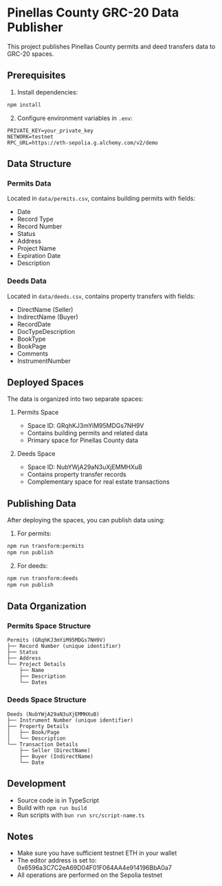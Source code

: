 # Pinellas County GRC-20 Data Publisher

This project publishes Pinellas County permits and deed transfers data to GRC-20 spaces.

## Prerequisites

1. Install dependencies:
```bash
npm install
```

2. Configure environment variables in `.env`:
```
PRIVATE_KEY=your_private_key
NETWORK=testnet
RPC_URL=https://eth-sepolia.g.alchemy.com/v2/demo
```

## Data Structure

### Permits Data
Located in `data/permits.csv`, contains building permits with fields:
- Date
- Record Type
- Record Number
- Status
- Address
- Project Name
- Expiration Date
- Description

### Deeds Data
Located in `data/deeds.csv`, contains property transfers with fields:
- DirectName (Seller)
- IndirectName (Buyer)
- RecordDate
- DocTypeDescription
- BookType
- BookPage
- Comments
- InstrumentNumber

## Deployed Spaces

The data is organized into two separate spaces:

1. Permits Space
   - Space ID: GRqhKJ3mYiM95MDGs7NH9V
   - Contains building permits and related data
   - Primary space for Pinellas County data

2. Deeds Space
   - Space ID: NubYWjA29aN3uXjEMMHXuB
   - Contains property transfer records
   - Complementary space for real estate transactions

## Publishing Data

After deploying the spaces, you can publish data using:

1. For permits:
```bash
npm run transform:permits
npm run publish
```

2. For deeds:
```bash
npm run transform:deeds
npm run publish
```

## Data Organization

### Permits Space Structure
```
Permits (GRqhKJ3mYiM95MDGs7NH9V)
├── Record Number (unique identifier)
├── Status
├── Address
└── Project Details
    ├── Name
    ├── Description
    └── Dates
```

### Deeds Space Structure
```
Deeds (NubYWjA29aN3uXjEMMHXuB)
├── Instrument Number (unique identifier)
├── Property Details
│   ├── Book/Page
│   └── Description
└── Transaction Details
    ├── Seller (DirectName)
    ├── Buyer (IndirectName)
    └── Date
```

## Development

- Source code is in TypeScript
- Build with `npm run build`
- Run scripts with `bun run src/script-name.ts`

## Notes

- Make sure you have sufficient testnet ETH in your wallet
- The editor address is set to: 0x6596a3C7C2eA69D04F01F064AA4e914196BbA0a7
- All operations are performed on the Sepolia testnet
